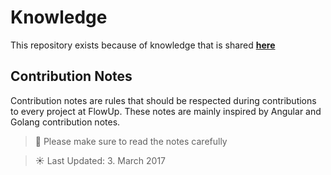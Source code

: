 # Knowledge
This repository exists because of knowledge that is shared **[here](https://github.com/flowup/knowledge/wiki)**

## Contribution Notes

Contribution notes are rules that should be respected during contributions to every project at FlowUp. These notes are mainly inspired by Angular and Golang contribution notes.

> :robot: Please make sure to read the notes carefully

> :sunny: Last Updated: 3. March 2017



